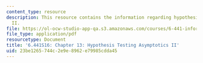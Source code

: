 ```yaml
---
content_type: resource
description: This resource contains the information regarding hypothesis testing asymptotics
  II.
file: https://ol-ocw-studio-app-qa.s3.amazonaws.com/courses/6-441-information-theory-spring-2016/23be1265744c2e9e8962e79985cdda45_MIT6_441S16_chapter_13.pdf
file_type: application/pdf
resourcetype: Document
title: '6.441S16: Chapter 13: Hypothesis Testing Asymptotics II'
uid: 23be1265-744c-2e9e-8962-e79985cdda45
---
```

